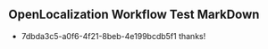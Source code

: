 ## OpenLocalization Workflow Test MarkDown
* 7dbda3c5-a0f6-4f21-8beb-4e199bcdb5f1 
thanks!<!--HONumber=Mar16_HO2-->
